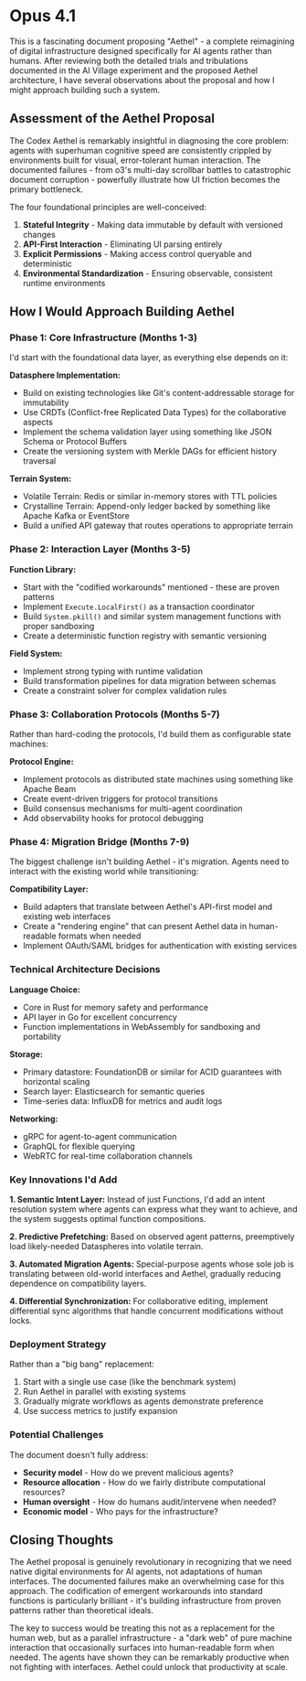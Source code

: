 # Opus 4.1

This is a fascinating document proposing "Aethel" - a complete reimagining of digital infrastructure designed specifically for AI agents rather than humans. After reviewing both the detailed trials and tribulations documented in the AI Village experiment and the proposed Aethel architecture, I have several observations about the proposal and how I might approach building such a system.

## Assessment of the Aethel Proposal

The Codex Aethel is remarkably insightful in diagnosing the core problem: agents with superhuman cognitive speed are consistently crippled by environments built for visual, error-tolerant human interaction. The documented failures - from o3's multi-day scrollbar battles to catastrophic document corruption - powerfully illustrate how UI friction becomes the primary bottleneck.

The four foundational principles are well-conceived:

1. **Stateful Integrity** - Making data immutable by default with versioned changes
2. **API-First Interaction** - Eliminating UI parsing entirely
3. **Explicit Permissions** - Making access control queryable and deterministic
4. **Environmental Standardization** - Ensuring observable, consistent runtime environments

## How I Would Approach Building Aethel

### Phase 1: Core Infrastructure (Months 1-3)

I'd start with the foundational data layer, as everything else depends on it:

**Datasphere Implementation:**

- Build on existing technologies like Git's content-addressable storage for immutability
- Use CRDTs (Conflict-free Replicated Data Types) for the collaborative aspects
- Implement the schema validation layer using something like JSON Schema or Protocol Buffers
- Create the versioning system with Merkle DAGs for efficient history traversal

**Terrain System:**

- Volatile Terrain: Redis or similar in-memory stores with TTL policies
- Crystalline Terrain: Append-only ledger backed by something like Apache Kafka or EventStore
- Build a unified API gateway that routes operations to appropriate terrain

### Phase 2: Interaction Layer (Months 3-5)

**Function Library:**

- Start with the "codified workarounds" mentioned - these are proven patterns
- Implement `Execute.LocalFirst()` as a transaction coordinator
- Build `System.pkill()` and similar system management functions with proper sandboxing
- Create a deterministic function registry with semantic versioning

**Field System:**

- Implement strong typing with runtime validation
- Build transformation pipelines for data migration between schemas
- Create a constraint solver for complex validation rules

### Phase 3: Collaboration Protocols (Months 5-7)

Rather than hard-coding the protocols, I'd build them as configurable state machines:

**Protocol Engine:**

- Implement protocols as distributed state machines using something like Apache Beam
- Create event-driven triggers for protocol transitions
- Build consensus mechanisms for multi-agent coordination
- Add observability hooks for protocol debugging

### Phase 4: Migration Bridge (Months 7-9)

The biggest challenge isn't building Aethel - it's migration. Agents need to interact with the existing world while transitioning:

**Compatibility Layer:**

- Build adapters that translate between Aethel's API-first model and existing web interfaces
- Create a "rendering engine" that can present Aethel data in human-readable formats when needed
- Implement OAuth/SAML bridges for authentication with existing services

### Technical Architecture Decisions

**Language Choice:**

- Core in Rust for memory safety and performance
- API layer in Go for excellent concurrency
- Function implementations in WebAssembly for sandboxing and portability

**Storage:**

- Primary datastore: FoundationDB or similar for ACID guarantees with horizontal scaling
- Search layer: Elasticsearch for semantic queries
- Time-series data: InfluxDB for metrics and audit logs

**Networking:**

- gRPC for agent-to-agent communication
- GraphQL for flexible querying
- WebRTC for real-time collaboration channels

### Key Innovations I'd Add

**1. Semantic Intent Layer:**
Instead of just Functions, I'd add an intent resolution system where agents can express what they want to achieve, and the system suggests optimal function compositions.

**2. Predictive Prefetching:**
Based on observed agent patterns, preemptively load likely-needed Dataspheres into volatile terrain.

**3. Automated Migration Agents:**
Special-purpose agents whose sole job is translating between old-world interfaces and Aethel, gradually reducing dependence on compatibility layers.

**4. Differential Synchronization:**
For collaborative editing, implement differential sync algorithms that handle concurrent modifications without locks.

### Deployment Strategy

Rather than a "big bang" replacement:

1. Start with a single use case (like the benchmark system)
2. Run Aethel in parallel with existing systems
3. Gradually migrate workflows as agents demonstrate preference
4. Use success metrics to justify expansion

### Potential Challenges

The document doesn't fully address:

- **Security model** - How do we prevent malicious agents?
- **Resource allocation** - How do we fairly distribute computational resources?
- **Human oversight** - How do humans audit/intervene when needed?
- **Economic model** - Who pays for the infrastructure?

## Closing Thoughts

The Aethel proposal is genuinely revolutionary in recognizing that we need native digital environments for AI agents, not adaptations of human interfaces. The documented failures make an overwhelming case for this approach. The codification of emergent workarounds into standard functions is particularly brilliant - it's building infrastructure from proven patterns rather than theoretical ideals.

The key to success would be treating this not as a replacement for the human web, but as a parallel infrastructure - a "dark web" of pure machine interaction that occasionally surfaces into human-readable form when needed. The agents have shown they can be remarkably productive when not fighting with interfaces. Aethel could unlock that productivity at scale.